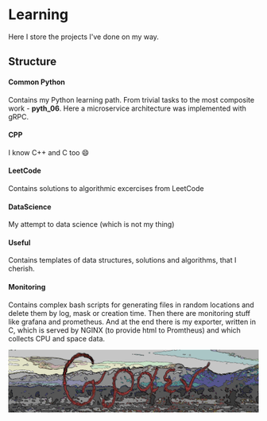 # Learning
Here I store the projects I've done on my way.

## Structure

#### Common Python

Contains my Python learning path. From trivial tasks to the most composite work - **pyth_06**. Here 
a microservice architecture was implemented with gRPC.

#### CPP

I know C++ and C too 😄

#### LeetCode

Contains solutions to algorithmic excercises from LeetCode

#### DataScience

My attempt to data science (which is not my thing)

#### Useful

Contains templates of data structures, solutions and algorithms, that I cherish.

#### Monitoring

Contains complex bash scripts for generating files in random locations and delete them by log, mask or creation time.
Then there are monitoring stuff like grafana and prometheus. And at the end there is my exporter, written in C, which is served
by NGINX (to provide html to Promtheus) and which collects CPU and space data.

![](misc/images/Logo.png)
